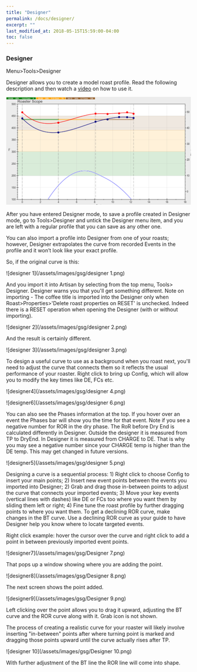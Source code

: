 ```yaml
---
title: "Designer"
permalink: /docs/designer/
excerpt: ""
last_modified_at: 2018-05-15T15:59:00-04:00
toc: false
---
```


### Designer

Menu>Tools>Designer

Designer allows you to create a model roast profile.  Read the following description and then watch a [video](https://artisan-roasterscope.blogspot.com/2019/05/using-artisan-designer.html) on how to use it.  

![designer](/assets/images/gsg/Designer.png)

After you have entered Designer mode, to save a profile created in Designer mode, go to Tools>Designer and untick the Designer menu item, and you are left with a regular profile that you can save as any other one.

You can also import a profile into Designer from one of your roasts; however, Designer extrapolates the curve from recorded Events in the profile and it won’t look like your exact profile.  

So, if the original curve is this:

![designer 1](/assets/images/gsg/designer 1.png)

And you import it into Artisan by selecting from the top menu, Tools> Designer. Designer warns you that you'll get something different.  Note on importing - The coffee title is imported into the Designer only when Roast>Properties>'Delete roast properties on RESET' is unchecked.  Indeed there is a RESET operation when opening the Designer (with or without importing).

![designer 2](/assets/images/gsg/designer 2.png)

And the result is certainly different.

![designer 3](/assets/images/gsg/designer 3.png)

To design a useful curve to use as a background when you roast next, you'll need to adjust the curve that connects them so it reflects the usual performance of your roaster. Right click to bring up Config, which will allow you to modify the key times like DE, FCs etc.   

![designer4](/assets/images/gsg/designer 4.png)

![designer6](/assets/images/gsg/designer 6.png)

You can also see the Phases information at the top.  If you hover over an event the Phases bar will show you the time for that event.  Note if you see a negative number for ROR in the dry phase.  The RoR before Dry End is calculated differently in Designer.  Outside the designer it is measured from TP to DryEnd.  In Designer it is measured from CHARGE to DE.  That is why you may see a negative number since your CHARGE temp is higher than the DE temp.  This may get changed in future versions.  

![designer5](/assets/images/gsg/designer 5.png)

Designing a curve is a sequential process: 1) Right click to choose Config to insert your main points; 2) Insert new event points between the events you imported into Designer; 2) Grab and drag those in-between points to adjust the curve that connects your imported events; 3) Move your key events (vertical lines with dashes) like DE or FCs too where you want them by sliding them left or right; 4) Fine tune the roast profile by further dragging points to where you want them.  To get a declining ROR curve, make changes in the BT curve. Use a declining ROR curve as your guide to have Designer help you know where to locate targeted events.  

Right click example:  hover the cursor over the curve and right click to add a point in between previously imported event points.

![designer7](/assets/images/gsg/Designer 7.png)

That pops up a window showing where you are adding the point.

![designer8](/assets/images/gsg/Designer 8.png)

The next screen shows the point added.

![designer9](/assets/images/gsg/Designer 9.png)

Left clicking over the point allows you to drag it upward, adjusting the BT curve and the ROR curve along with it. Grab icon is not shown.

The process of creating a realistic curve for your roaster will likely involve inserting "in-between" points after where turning point is marked and dragging those points upward until the curve actually rises after TP.

![designer 10](/assets/images/gsg/Designer 10.png)

With further adjustment of the BT line the ROR line will come into shape.  
